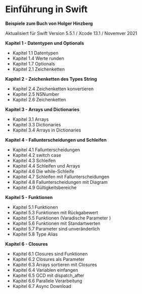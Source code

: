 #  Einführung in Swift
**Beispiele zum Buch von Holger Hinzberg**

Aktualisiert für Swift Version 5.5.1 / Xcode 13.1 / Novemver 2021

**Kapitel 1 - Datentypen und Optionals**

- Kapitel 1.1 Datentypen
- Kapitel 1.4 Werte runden
- Kapitel 1.7 Optionals
- Kapitel 2.1 Zeichenketten

**Kapitel 2 - Zeichenketten des Types String**

- Kapitel 2.4 Zeichenketten konvertieren
- Kapitel 2.5 NSNumber
- Kapitel 2.6 Zeichenketten

**Kapitel 3 - Arrays und Dictionaries**

- Kapitel 3.1 Arrays
- Kapitel 3.3 Dictionaries
- Kapitel 3.4 Arrays in Dictionaries

**Kapitel 4 - Fallunterscheidungen und Schleifen**

- Kapitel 4.1 Fallunterscheidungen
- Kapitel 4.2 switch case
- Kapitel 4.3 Schleifen
- Kapitel 4.4 Schleifen und Arrays
- Kapitel 4.6 Die while-Schleife
- Kapitel 4.7 Schleifen mit Fallunterscheidungen
- Kapitel 4.8 Fallunterscheidungen mit Diagram
- Kapitel 4.9 Gültigkeitsbereiche

**Kapitel 5 - Funktionen**

- Kapitel 5.1 Funktionen
- Kapitel 5.3 Funktionen mit Rückgabewert
- Kapitel 5.5 Funktionen (Varadische Parameter )
- Kapitel 5.6 Funktionen mit Standartwerten
- Kapitel 5.7 Parameter sind unveränderlich
- Kapitel 5.8 Type Alias

**Kapitel 6 - Closures**

- Kapitel 6.1 Closures sind Funktionen
- Kapitel 6.2 Closures als Parameter
- Kapitel 6.3 Arrays sortieren mit Closures
- Kapitel 6.4 Variablen einfangen
- Kapitel 6.5 GCD mit dispatch_after
- Kapitel 6.6 Parallele Verarbeitung
- Kapitel 6.7 Async Download

